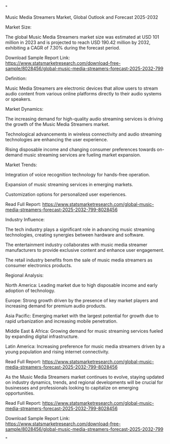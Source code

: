 "

Music Media Streamers Market, Global Outlook and Forecast 2025-2032

Market Size:

The global Music Media Streamers market size was estimated at USD 101 million in 2023 and is projected to reach USD 190.42 million by 2032, exhibiting a CAGR of 7.30% during the forecast period.

Download Sample Report Link: https://www.statsmarketresearch.com/download-free-sample/8028456/global-music-media-streamers-forecast-2025-2032-799

Definition:

Music Media Streamers are electronic devices that allow users to stream audio content from various online platforms directly to their audio systems or speakers.

Market Dynamics:

The increasing demand for high-quality audio streaming services is driving the growth of the Music Media Streamers market.

Technological advancements in wireless connectivity and audio streaming technologies are enhancing the user experience.

Rising disposable income and changing consumer preferences towards on-demand music streaming services are fueling market expansion.

Market Trends:

Integration of voice recognition technology for hands-free operation.

Expansion of music streaming services in emerging markets.

Customization options for personalized user experiences.

Read Full Report: https://www.statsmarketresearch.com/global-music-media-streamers-forecast-2025-2032-799-8028456

Industry Influence:

The tech industry plays a significant role in advancing music streaming technologies, creating synergies between hardware and software.

The entertainment industry collaborates with music media streamer manufacturers to provide exclusive content and enhance user engagement.

The retail industry benefits from the sale of music media streamers as consumer electronics products.

Regional Analysis:

North America: Leading market due to high disposable income and early adoption of technology.

Europe: Strong growth driven by the presence of key market players and increasing demand for premium audio products.

Asia Pacific: Emerging market with the largest potential for growth due to rapid urbanization and increasing mobile penetration.

Middle East & Africa: Growing demand for music streaming services fueled by expanding digital infrastructure.

Latin America: Increasing preference for music media streamers driven by a young population and rising internet connectivity.

Read Full Report: https://www.statsmarketresearch.com/global-music-media-streamers-forecast-2025-2032-799-8028456

As the Music Media Streamers market continues to evolve, staying updated on industry dynamics, trends, and regional developments will be crucial for businesses and professionals looking to capitalize on emerging opportunities.

Read Full Report: https://www.statsmarketresearch.com/global-music-media-streamers-forecast-2025-2032-799-8028456

Download Sample Report Link: https://www.statsmarketresearch.com/download-free-sample/8028456/global-music-media-streamers-forecast-2025-2032-799

"
